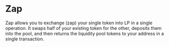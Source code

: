 # Zap

Zap allows you to exchange (zap) your single token into LP in a single operation. It swaps half of your existing token for the other, deposits them into the pool, and then returns the liquidity pool tokens to your address in a single transaction.
